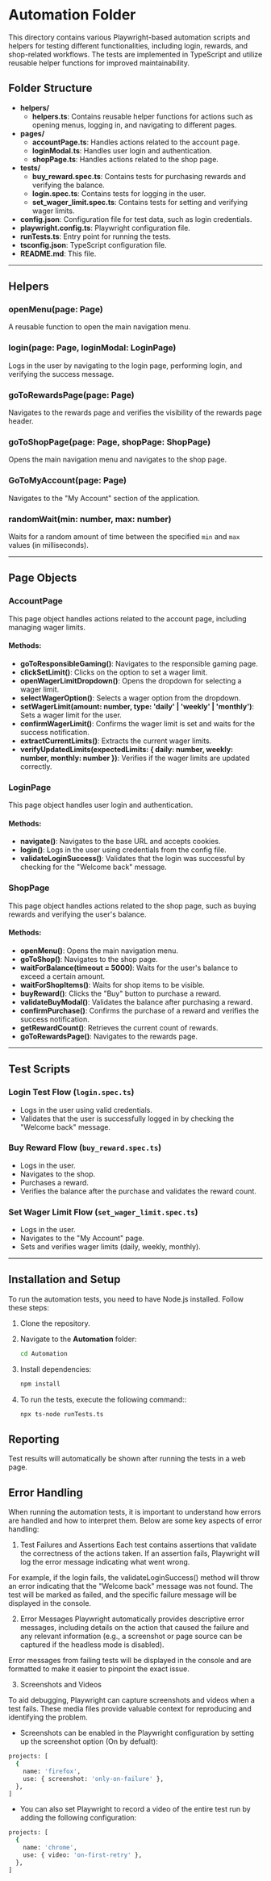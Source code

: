 # Automation Folder

This directory contains various Playwright-based automation scripts and helpers for testing different functionalities, including login, rewards, and shop-related workflows. The tests are implemented in TypeScript and utilize reusable helper functions for improved maintainability.

## Folder Structure

- **helpers/**
  - **helpers.ts**: Contains reusable helper functions for actions such as opening menus, logging in, and navigating to different pages.
- **pages/**
  - **accountPage.ts**: Handles actions related to the account page.
  - **loginModal.ts**: Handles user login and authentication.
  - **shopPage.ts**: Handles actions related to the shop page.
- **tests/**
  - **buy_reward.spec.ts**: Contains tests for purchasing rewards and verifying the balance.
  - **login.spec.ts**: Contains tests for logging in the user.
  - **set_wager_limit.spec.ts**: Contains tests for setting and verifying wager limits.
- **config.json**: Configuration file for test data, such as login credentials.
- **playwright.config.ts**: Playwright configuration file.
- **runTests.ts**: Entry point for running the tests.
- **tsconfig.json**: TypeScript configuration file.
- **README.md**: This file.

---

## Helpers

### openMenu(page: Page)
A reusable function to open the main navigation menu.

### login(page: Page, loginModal: LoginPage)
Logs in the user by navigating to the login page, performing login, and verifying the success message.

### goToRewardsPage(page: Page)
Navigates to the rewards page and verifies the visibility of the rewards page header.

### goToShopPage(page: Page, shopPage: ShopPage)
Opens the main navigation menu and navigates to the shop page.

### GoToMyAccount(page: Page)
Navigates to the "My Account" section of the application.

### randomWait(min: number, max: number)
Waits for a random amount of time between the specified `min` and `max` values (in milliseconds).

---

## Page Objects

### AccountPage
This page object handles actions related to the account page, including managing wager limits.

#### Methods:
- **goToResponsibleGaming()**: Navigates to the responsible gaming page.
- **clickSetLimit()**: Clicks on the option to set a wager limit.
- **openWagerLimitDropdown()**: Opens the dropdown for selecting a wager limit.
- **selectWagerOption()**: Selects a wager option from the dropdown.
- **setWagerLimit(amount: number, type: 'daily' | 'weekly' | 'monthly')**: Sets a wager limit for the user.
- **confirmWagerLimit()**: Confirms the wager limit is set and waits for the success notification.
- **extractCurrentLimits()**: Extracts the current wager limits.
- **verifyUpdatedLimits(expectedLimits: { daily: number, weekly: number, monthly: number })**: Verifies if the wager limits are updated correctly.

### LoginPage
This page object handles user login and authentication.

#### Methods:
- **navigate()**: Navigates to the base URL and accepts cookies.
- **login()**: Logs in the user using credentials from the config file.
- **validateLoginSuccess()**: Validates that the login was successful by checking for the "Welcome back" message.

### ShopPage
This page object handles actions related to the shop page, such as buying rewards and verifying the user's balance.

#### Methods:
- **openMenu()**: Opens the main navigation menu.
- **goToShop()**: Navigates to the shop page.
- **waitForBalance(timeout = 5000)**: Waits for the user's balance to exceed a certain amount.
- **waitForShopItems()**: Waits for shop items to be visible.
- **buyReward()**: Clicks the "Buy" button to purchase a reward.
- **validateBuyModal()**: Validates the balance after purchasing a reward.
- **confirmPurchase()**: Confirms the purchase of a reward and verifies the success notification.
- **getRewardCount()**: Retrieves the current count of rewards.
- **goToRewardsPage()**: Navigates to the rewards page.

---

## Test Scripts

### Login Test Flow (`login.spec.ts`)
- Logs in the user using valid credentials.
- Validates that the user is successfully logged in by checking the "Welcome back" message.

### Buy Reward Flow (`buy_reward.spec.ts`)
- Logs in the user.
- Navigates to the shop.
- Purchases a reward.
- Verifies the balance after the purchase and validates the reward count.

### Set Wager Limit Flow (`set_wager_limit.spec.ts`)
- Logs in the user.
- Navigates to the "My Account" page.
- Sets and verifies wager limits (daily, weekly, monthly).

---

## Installation and Setup

To run the automation tests, you need to have Node.js installed. Follow these steps:

1. Clone the repository.
2. Navigate to the **Automation** folder:

   ```bash
   cd Automation
   ```
3. Install dependencies:

   ```bash
   npm install
   ```
4. To run the tests, execute the following command::

   ```bash
   npx ts-node runTests.ts
   ```

## Reporting
Test results will automatically be shown after running the tests in a web page.

## Error Handling
When running the automation tests, it is important to understand how errors are handled and how to interpret them. Below are some key aspects of error handling:

1. Test Failures and Assertions
Each test contains assertions that validate the correctness of the actions taken. If an assertion fails, Playwright will log the error message indicating what went wrong.

For example, if the login fails, the validateLoginSuccess() method will throw an error indicating that the "Welcome back" message was not found. The test will be marked as failed, and the specific failure message will be displayed in the console.

2. Error Messages
Playwright automatically provides descriptive error messages, including details on the action that caused the failure and any relevant information (e.g., a screenshot or page source can be captured if the headless mode is disabled).

Error messages from failing tests will be displayed in the console and are formatted to make it easier to pinpoint the exact issue.

3. Screenshots and Videos

To aid debugging, Playwright can capture screenshots and videos when a test fails. These media files provide valuable context for reproducing and identifying the problem.

* Screenshots can be enabled in the Playwright configuration by setting up the screenshot option (On by defualt):
```bash
projects: [
  {
    name: 'firefox',
    use: { screenshot: 'only-on-failure' },
  },
]

```
* You can also set Playwright to record a video of the entire test run by adding the following configuration:

```bash
projects: [
  {
    name: 'chrome',
    use: { video: 'on-first-retry' },
  },
]
```
